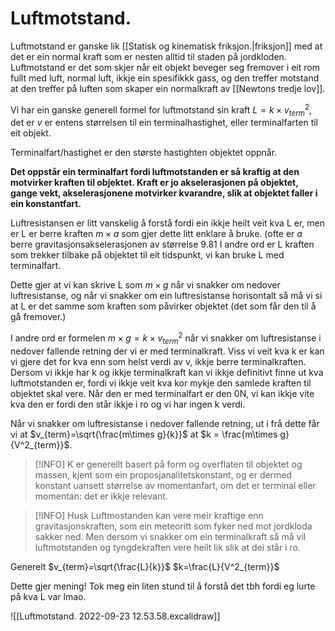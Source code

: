 # Luftmotstand.
Luftmotstand er ganske lik [[Statisk og kinematisk friksjon.|friksjon]] med at det er ein normal kraft som er nesten alltid til staden på jordkloden.
Luftmotstand er det som skjer når eit objekt beveger seg fremover i eit rom fullt med luft, normal luft, ikkje ein spesifikkk gass, og den treffer motstand at den treffer på luften som skaper ein normalkraft av [[Newtons tredje lov]]. 

Vi har ein ganske generell formel for luftmotstand sin kraft 
$L=k\times v_{term}^2$, det er $v$ er entens størrelsen til ein terminalhastighet, eller terminalfarten til eit objekt. 

Terminalfart/hastighet er den største hastighten objektet oppnår.

 **Det oppstår ein terminalfart fordi luftmotstanden er så kraftig at den motvirker kraften til objektet. Kraft er jo akselerasjonen  på objektet, gange vekt, akselerasjonene motvirker kvarandre, slik at objektet faller i ein konstantfart.**

Luftresistansen er litt vanskelig å forstå fordi ein ikkje heilt veit kva L er, men er L er  berre kraften $m\times a$ som gjer dette litt enklare å bruke. 
(ofte er $a$ berre gravitasjonsakselerasjonen av størrelse $9.81$ I andre ord er L kraften som trekker tilbake på objektet til eit tidspunkt, vi kan bruke L med terminalfart.


Dette gjer at vi kan skrive L som $m\times g$ når vi snakker om nedover luftresistanse, og når vi snakker om ein luftresistanse horisontalt så må vi si at L er det samme som kraften som påvirker objektet (det som får den til å gå fremover.)

I andre ord er formelen $m\times g = k\times v_{term}^2$ når vi snakker om luftresistanse i nedover fallende retning der vi er med terminalkraft. 
Viss vi veit kva k er kan vi gjere det for kva enn som helst verdi av v, ikkje berre terminalkraften. Dersom vi ikkje har k og ikkje terminalkraft kan vi ikkje definitivt finne ut kva luftmotstanden er, fordi vi ikkje veit kva kor mykje den samlede kraften til objektet skal vere. Når den er med terminalfart er den 0N, vi kan ikkje vite kva den er fordi den står ikkje i ro og vi har ingen k verdi.

Når vi snakker om luftresistanse i nedover fallende retning, 
 ut i frå dette får vi at $v_{term}=\sqrt{\frac{m\times g}{k}}$ 
 at $k = \frac{m\times g}{V^2_{term}}$. 

>[!INFO]
> K er generellt basert på form og overflaten til objektet og massen, kjent som ein proposjanalitetskonstant, og er dermed konstant uansett størrelse av momentanfart, om det er terminal eller momentan: det er ikkje relevant.


 

>[!INFO] Husk
>Luftmostanden kan vere meir kraftige enn gravitasjonskraften, som ein meteoritt som fyker ned mot jordkloda sakker ned. Men dersom vi snakker om ein terminalkraft så må vil luftmotstanden og tyngdekraften vere heilt lik slik at dei står i ro.


Generelt 
$v_{term}=\sqrt{\frac{L}{k}}$
$k=\frac{L}{V^2_{term}}$

Dette gjer mening! Tok meg ein liten stund til å forstå det tbh fordi eg lurte på kva L var lmao. 


![[Luftmotstand. 2022-09-23 12.53.58.excalidraw]]